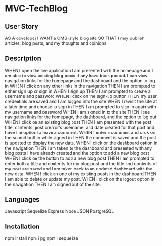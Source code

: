 # MVC-TechBlog

## User Story

AS A developer I WANT a CMS-style blog site
SO THAT I may publish articles, blog posts, and my thoughts and opinions


## Description

WHEN I open the live application
I am presented with the homepage and I am able to view existing blog posts if any have been posted.
I can view navigation links for the homepage and the dashboard and the option to log in
WHEN I click on any other links in the navigation
THEN I am prompted to either sign up or sign in
WHEN I sign up
THEN I am prompted to create a username and password
WHEN I click on the sign-up button
THEN my user credentials are saved and I am logged into the site
WHEN I revisit the site at a later time and choose to sign in
THEN I am prompted to sign in again with my username and password
WHEN I am signed in to the site
THEN I see navigation links for the homepage, the dashboard, and the option to log out
WHEN I click on an existing blog post
THEN I am presented with the post title, contents, post creator’s username, and date created for that post and have the option to leave a comment.
WHEN I enter a comment and click on the submit button while signed in
THEN the comment is saved and the post is updated to display the new data.
WHEN I click on the dashboard option in the navigation
THEN I am taken to the dashboard and presented with any blog posts I have already created and the option to add a new blog post
WHEN I click on the button to add a new blog post
THEN I am prompted to enter both a title and contents for my blog post and the title and contents of my post are saved and I am taken back to an updated dashboard with the new data.
WHEN I click on one of my existing posts in the dashboard
THEN I am able to delete or update my post.
WHEN I click on the logout option in the navigation
THEN I am signed out of the site.

## Languages
Javascript
Sequelize
Express
Node
JSON
PostgreSQL

## Installation
npm install
npm i pg
npm i sequelize
